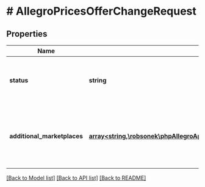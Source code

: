 # # AllegroPricesOfferChangeRequest

## Properties

Name | Type | Description | Notes
------------ | ------------- | ------------- | -------------
**status** | **string** | Use it to update the consent on the base marketplace of the offer. | [optional]
**additional_marketplaces** | [**array<string,\robsonek\phpAllegroApi\Model\AllegroPricesAccountChangeRequestAdditionalMarketplacesValue>**](AllegroPricesAccountChangeRequestAdditionalMarketplacesValue.md) | Use it to update the consent on marketplaces other than the base marketplace of the offer. | [optional]

[[Back to Model list]](../../README.md#models) [[Back to API list]](../../README.md#endpoints) [[Back to README]](../../README.md)
